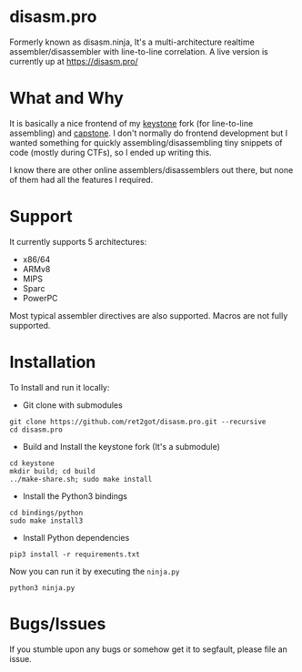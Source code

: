 # disasm.pro
Formerly known as disasm.ninja, It's a multi-architecture realtime assembler/disassembler with line-to-line correlation. A live version is currently up at https://disasm.pro/

# What and Why
It is basically a nice frontend of my [keystone](https://github.com/ret2got/keystone) fork (for line-to-line assembling) and [capstone](https://github.com/aquynh/capstone). I don't normally do frontend development but I wanted something for quickly assembling/disassembling tiny snippets of code (mostly during CTFs), so I ended up writing this. 

I know there are other online assemblers/disassemblers out there, but none of them had all the features I required. 

# Support
It currently supports 5 architectures:

- x86/64
- ARMv8
- MIPS
- Sparc
- PowerPC

Most typical assembler directives are also supported. Macros are not fully supported. 

# Installation

To Install and run it locally: 

- Git clone with submodules

```
git clone https://github.com/ret2got/disasm.pro.git --recursive
cd disasm.pro
```

- Build and Install the keystone fork (It's a submodule)

```
cd keystone
mkdir build; cd build
../make-share.sh; sudo make install
```

- Install the Python3 bindings



```
cd bindings/python
sudo make install3
```

- Install Python dependencies

```
pip3 install -r requirements.txt
```

Now you can run it by executing the `ninja.py`

```
python3 ninja.py
```

# Bugs/Issues

If you stumble upon any bugs or somehow get it to segfault, please file an issue.
